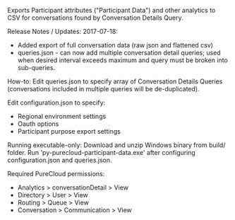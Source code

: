 Exports Participant attributes ("Participant Data") and other analytics to CSV for conversations found by Conversation Details Query.

Release Notes / Updates:
2017-07-18:
- Added export of full conversation data (raw json and flattened csv)
- queries.json - can now add multiple conversation detail queries; used when desired interval exceeds maximum and query must be broken into sub-queries. 

How-to:
Edit queries.json to specify array of Conversation Details Queries (conversations included in multiple queries will be de-duplicated).

Edit configuration.json to specify:
- Regional environment settings
- Oauth options
- Participant purpose export settings

Running executable-only:
Download and unzip Windows binary from build/ folder. Run 'py-purecloud-participant-data.exe' after configuring configuration.json and queries.json.

Required PureCloud permissions:
- Analytics > conversationDetail > View
- Directory > User > View
- Routing > Queue > View
- Conversation > Communication > View
